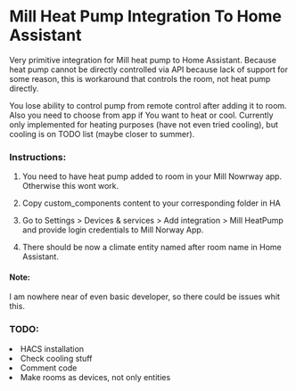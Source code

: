 <h1>Mill Heat Pump Integration To Home Assistant</h1>
Very primitive integration for Mill heat pump to Home Assistant.
Because heat pump cannot be directly controlled via API because lack of support for some reason, this is workaround that controls the room, not heat pump directly. 

You lose ability to control pump from remote control after adding it to room. Also you need to choose from app if You want to heat or cool. Currently only implemented for heating purposes (have not even tried cooling), but cooling is on TODO list (maybe closer to summer).

<h3>Instructions:</h3>

1. You need to have heat pump added to room in your Mill Nowrway app. Otherwise this wont work.

2. Copy custom_components content to your corresponding folder in HA

3. Go to Settings > Devices & services > Add integration > Mill HeatPump and provide login credentials to Mill Norway App.

4. There should be now a climate entity named after room name in Home Assistant.

<h4>Note:</h4>
I am nowhere near of even basic developer, so there could be issues whit this. 

<h3>TODO:</h3>
<li>HACS installation</li>
<li>Check cooling stuff</li>
<li>Comment code</li>
<li>Make rooms as devices, not only entities</li>
